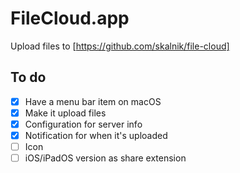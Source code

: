#  FileCloud.app

Upload files to [https://github.com/skalnik/file-cloud]

## To do

- [x] Have a menu bar item on macOS
- [x] Make it upload files
- [x] Configuration for server info
- [x] Notification for when it's uploaded
- [ ] Icon
- [ ] iOS/iPadOS version as share extension
